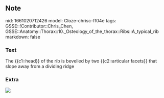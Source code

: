 ## Note
nid: 1661020712426
model: Cloze-chrisc-ff04e
tags: GSSE::!Contributor::Chris_Chen, GSSE::Anatomy::Thorax::10._Osteology_of_the_thorax::Ribs::A_typical_rib
markdown: false

### Text
<div class='toggle'>
  The {{c1::head}} of the rib is bevelled by two {{c2::articular
  facets}} that slope away from a dividing ridge
</div>

### Extra
<img src="paste-5d3bb176b25801d36004d1e188f2133d7d0279fb.png">

